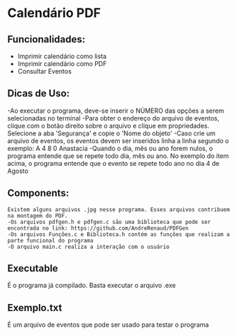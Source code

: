 # Calendário PDF

## Funcionalidades:
  - Imprimir calendário como lista
  - Imprimir calendário como PDF
  - Consultar Eventos
  
## Dicas de Uso:
  -Ao executar o programa, deve-se inserir o NÚMERO das opções a serem selecionadas no terminal
  -Para obter o endereço do arquivo de eventos, clique com o botão direito sobre o arquivo e clique em propriedades. Selecione a aba 'Segurança' e copie o 'Nome do objeto'
  -Caso crie um arquivo de eventos, os eventos devem ser inseridos linha a linha segundo o exemplo: A 4 8 0 Anastacia
  -Quando o dia, mês ou ano forem nulos, o programa entende que se repete todo dia, mês ou ano. No exemplo do item acima, o programa entende que o evento se repete todo ano no dia 4 de Agosto
 
 ## Components:
    Existem alguns arquivos .jpg nesse programa. Esses arquivos contribuem na montagem do PDF.
    -Os arquivos pdfgen.h e pdfgen.c são uma biblioteca que pode ser encontrada no link: https://github.com/AndreRenaud/PDFGen
    -Os arquivos Funções.c e Biblioteca.h contém as funções que realizam a parte funcional do programa
    -O arquivo main.c realiza a interação com o usuário
    
## Executable
  É o programa já compilado. Basta executar o arquivo .exe
  
## Exemplo.txt
  É um arquivo de eventos que pode ser usado para testar o programa
